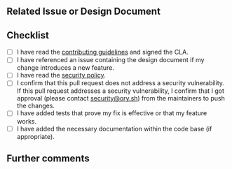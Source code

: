 <!--
Describe the big picture of your changes here to communicate to the maintainers why we should accept this pull request.

This text will be included in the changelog. If applicable, include links to documentation or pieces of code.
If your change includes breaking changes please add a code block documenting the breaking change:

```
BREAKING CHANGES: This patch changes the behavior of configuration item `foo` to do bar. To keep the existing
behavior please do baz.
```
-->

## Related Issue or Design Document

<!--
If this pull request

1. is a fix for a known bug, link the issue where the bug was reported in the format of `#1234`;
2. is a fix for a previously unknown bug, explain the bug and how to reproduce it in this pull request;
3. implements a new feature, link the issue containing the design document in the format of `#1234`;
4. improves the documentation, no issue reference is required.

Pull requests introducing new features, which do not have a design document linked are more likely to be rejected and take on average 2-8 weeks longer to
get merged.

You can discuss changes with maintainers either in the Github Discussions in this repository or
join the [Ory Chat](https://www.ory.sh/chat).
-->

## Checklist

<!--
Put an `x` in the boxes that apply. You can also fill these out after creating the PR. If you're unsure about any of
them, don't hesitate to ask. We're here to help! This is simply a reminder of what we are going to look for before merging your code.
-->

- [ ] I have read the [contributing guidelines](../blob/master/CONTRIBUTING.md) and signed the CLA.
- [ ] I have referenced an issue containing the design document if my change introduces a new feature.
- [ ] I have read the [security policy](../security/policy).
- [ ] I confirm that this pull request does not address a security vulnerability. 
      If this pull request addresses a security vulnerability, 
      I confirm that I got approval (please contact [security@ory.sh](mailto:security@ory.sh)) from the maintainers to push the changes.
- [ ] I have added tests that prove my fix is effective or that my feature works.
- [ ] I have added the necessary documentation within the code base (if appropriate).

## Further comments

<!--
If this is a relatively large or complex change, kick off the discussion by explaining why you chose the solution
you did and what alternatives you considered, etc...
-->
